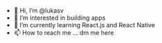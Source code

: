 - 👋 Hi, I’m @lukasv
- 👀 I’m interested in building apps
- 🌱 I’m currently learning React.js and React Native
- 📫 How to reach me ... dm me here

<!---
Juilli/Juilli is a ✨ special ✨ repository because its `README.md` (this file) appears on your GitHub profile.
You can click the Preview link to take a look at your changes.
--->
